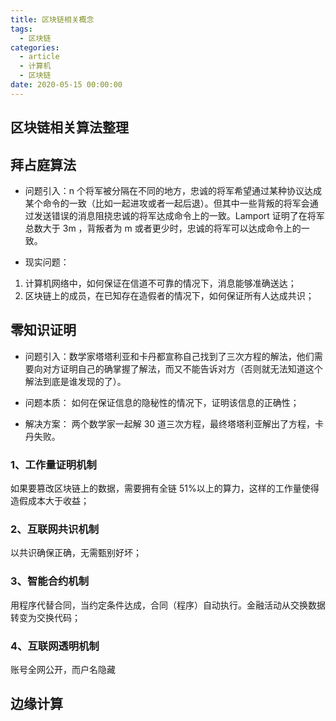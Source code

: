 ```yaml
---
title: 区块链相关概念
tags:
  - 区块链
categories:
  - article
  - 计算机
  - 区块链
date: 2020-05-15 00:00:00
---
```


## 区块链相关算法整理

## 拜占庭算法

- 问题引入：n 个将军被分隔在不同的地方，忠诚的将军希望通过某种协议达成某个命令的一致（比如一起进攻或者一起后退）。但其中一些背叛的将军会通过发送错误的消息阻挠忠诚的将军达成命令上的一致。Lamport 证明了在将军总数大于 3m ，背叛者为 m 或者更少时，忠诚的将军可以达成命令上的一致。

- 现实问题：

1. 计算机网络中，如何保证在信道不可靠的情况下，消息能够准确送达；
2. 区块链上的成员，在已知存在造假者的情况下，如何保证所有人达成共识；

## 零知识证明

- 问题引入：数学家塔塔利亚和卡丹都宣称自己找到了三次方程的解法，他们需要向对方证明自己的确掌握了解法，而又不能告诉对方（否则就无法知道这个解法到底是谁发现的了）。

- 问题本质：
  如何在保证信息的隐秘性的情况下，证明该信息的正确性；

- 解决方案：
  两个数学家一起解 30 道三次方程，最终塔塔利亚解出了方程，卡丹失败。

### 1、工作量证明机制

如果要篡改区块链上的数据，需要拥有全链 51%以上的算力，这样的工作量使得造假成本大于收益；

### 2、互联网共识机制

以共识确保正确，无需甄别好坏；

### 3、智能合约机制

用程序代替合同，当约定条件达成，合同（程序）自动执行。金融活动从交换数据转变为交换代码；

### 4、互联网透明机制

账号全网公开，而户名隐藏

## 边缘计算
